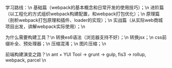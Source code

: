 学习路线：\n
基础篇（webpack的基本概念和日常开发的使用技巧）；\n
进阶篇（以工程化的方式组织webpack构建配置，和webpack打包优化）；\n
原理篇（剖析webpack打包原理和插件、loader的实现）；\n
实战篇（从实际web商城项目出发，讲解webpack实际使用）；\n


为什么需要构建工具？\n
转换es6语法（浏览器支持不好）；\n
转换jsx；\n
css前缀补全、预处理器；\n
压缩混淆；\n
图片压缩；\n

前端构建演变之路？\n
ant + YUI Tool -> grunt -> gulp, fis3 -> rollup, webpack, parcel \n